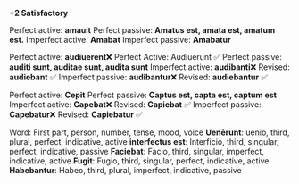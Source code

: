 **+2 Satisfactory**

Perfect active: **amauit**
Perfect passive: **Amatus est, amata est, amatum est.**
Imperfect active: **Amabat**
Imperfect passive: **Amabatur**

Perfect active: **audiuerent**❌
Perfect Active: Audiuerunt ✅
Perfect passive: **auditi sunt, auditae sunt, audita sunt**
Imperfect active: **audibanti**❌
Revised: **audiebant** ✅
Imperfect passive: **audibantur**❌
Revised: **audiebantur** ✅

Perfect active: **Cepit**
Perfect passive: **Captus est, capta est, captum est**
Imperfect active: **Capebat**❌
Revised: **Capiebat** ✅
Imperfect passive: **Capebatur**❌
Revised: **Capiebatur** ✅

Word: First part, person, number, tense, mood, voice
**Uenērunt**: uenio, third, plural, perfect, indicative, active
**interfectus est**: Interficio, third, singular, perfect, indicative, passive
**Faciebat**: Facio, third, singular, imperfect, indicative, active
**Fugit**: Fugio, third, singular, perfect, indicative, active
**Habebantur**: Habeo, third, plural, imperfect, indicative, passive


